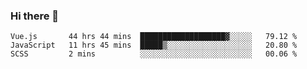 ### Hi there 👋

<!--
**xin-code/Xin-code** is a ✨ _special_ ✨ repository because its `README.md` (this file) appears on your GitHub profile.

Here are some ideas to get you started:
<!--START_SECTION:waka-->
```text
Vue.js       44 hrs 44 mins  ███████████████████▓░░░░░   79.12 % 
JavaScript   11 hrs 45 mins  █████▒░░░░░░░░░░░░░░░░░░░   20.80 % 
SCSS         2 mins          ░░░░░░░░░░░░░░░░░░░░░░░░░   00.06 % 
```
<!--END_SECTION:waka-->
